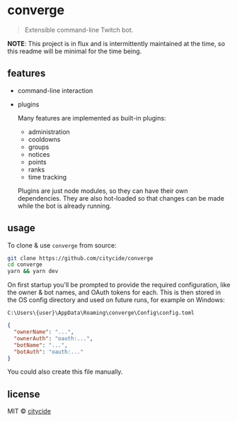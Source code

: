 # converge

> Extensible command-line Twitch bot.

**NOTE**: This project is in flux and is intermittently maintained
at the time, so this readme will be minimal for the time being.

## features

* command-line interaction
* plugins

  Many features are implemented as built-in plugins:

  * administration
  * cooldowns
  * groups
  * notices
  * points
  * ranks
  * time tracking

  Plugins are just node modules, so they can have their own dependencies.
  They are also hot-loaded so that changes can be made while the bot is
  already running.

## usage

To clone & use `converge` from source:

```sh
git clone https://github.com/citycide/converge
cd converge
yarn && yarn dev
```

On first startup you'll be prompted to provide the required configuration,
like the owner & bot names, and OAuth tokens for each. This is then stored
in the OS config directory and used on future runs, for example on Windows:

`C:\Users\{user}\AppData\Roaming\converge\Config\config.toml`

```json
{
  "ownerName": "...",
  "ownerAuth": "oauth:...",
  "botName": "...",
  "botAuth": "oauth:..."
}
```

You could also create this file manually.

## license

MIT © [citycide](https://github.com/citycide)
